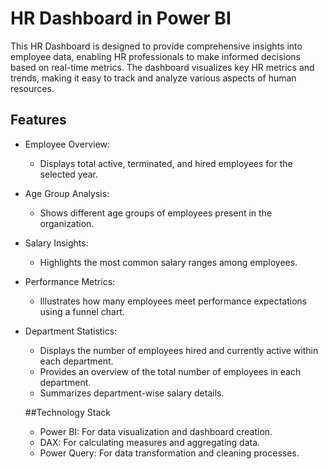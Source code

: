 # HR Dashboard in Power BI
This HR Dashboard is designed to provide comprehensive insights into employee data, enabling HR professionals to make informed decisions based on real-time metrics. The dashboard visualizes key HR metrics and trends, making it easy to track and analyze various aspects of human resources.

## Features
* Employee Overview:
   * Displays total active, terminated, and hired employees for the selected year.
* Age Group Analysis:
   * Shows different age groups of employees present in the organization.
* Salary Insights:
   * Highlights the most common salary ranges among employees.
* Performance Metrics:
   * Illustrates how many employees meet performance expectations using a funnel chart.
* Department Statistics:
   * Displays the number of employees hired and currently active within each department.
   * Provides an overview of the total number of employees in each department.
   * Summarizes department-wise salary details.
       
  ##Technology Stack
  * Power BI: For data visualization and dashboard creation.
  * DAX: For calculating measures and aggregating data.
  * Power Query: For data transformation and cleaning processes.
